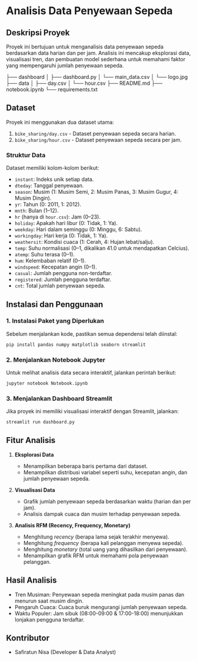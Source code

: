 # Analisis Data Penyewaan Sepeda

## Deskripsi Proyek
Proyek ini bertujuan untuk menganalisis data penyewaan sepeda berdasarkan data harian dan per jam. Analisis ini mencakup eksplorasi data, visualisasi tren, dan pembuatan model sederhana untuk memahami faktor yang mempengaruhi jumlah penyewaan sepeda.

├── dashboard
│   ├── dashboard.py
│   └── main_data.csv
│   └── logo.jpg
├── data
│   ├── day.csv
│   └── hour.csv
├── README.md
├── notebook.ipynb
└── requirements.txt

## Dataset
Proyek ini menggunakan dua dataset utama:
1. `bike_sharing/day.csv` - Dataset penyewaan sepeda secara harian.
2. `bike_sharing/hour.csv` - Dataset penyewaan sepeda secara per jam.

### Struktur Data
Dataset memiliki kolom-kolom berikut:
- `instant`: Indeks unik setiap data.
- `dteday`: Tanggal penyewaan.
- `season`: Musim (1: Musim Semi, 2: Musim Panas, 3: Musim Gugur, 4: Musim Dingin).
- `yr`: Tahun (0: 2011, 1: 2012).
- `mnth`: Bulan (1–12).
- `hr` (hanya di `hour.csv`): Jam (0–23).
- `holiday`: Apakah hari libur (0: Tidak, 1: Ya).
- `weekday`: Hari dalam seminggu (0: Minggu, 6: Sabtu).
- `workingday`: Hari kerja (0: Tidak, 1: Ya).
- `weathersit`: Kondisi cuaca (1: Cerah, 4: Hujan lebat/salju).
- `temp`: Suhu normalisasi (0–1, dikalikan 41.0 untuk mendapatkan Celcius).
- `atemp`: Suhu terasa (0–1).
- `hum`: Kelembaban relatif (0–1).
- `windspeed`: Kecepatan angin (0–1).
- `casual`: Jumlah pengguna non-terdaftar.
- `registered`: Jumlah pengguna terdaftar.
- `cnt`: Total jumlah penyewaan sepeda.

## Instalasi dan Penggunaan
### 1. Instalasi Paket yang Diperlukan
Sebelum menjalankan kode, pastikan semua dependensi telah diinstal:
```bash
pip install pandas numpy matplotlib seaborn streamlit
```

### 2. Menjalankan Notebook Jupyter
Untuk melihat analisis data secara interaktif, jalankan perintah berikut:
```bash
jupyter notebook Notebook.ipynb
```

### 3. Menjalankan Dashboard Streamlit
Jika proyek ini memiliki visualisasi interaktif dengan Streamlit, jalankan:
```bash
streamlit run dashboard.py
```

## Fitur Analisis
1. **Eksplorasi Data**
   - Menampilkan beberapa baris pertama dari dataset.
   - Menampilkan distribusi variabel seperti suhu, kecepatan angin, dan jumlah penyewaan sepeda.

2. **Visualisasi Data**
   - Grafik jumlah penyewaan sepeda berdasarkan waktu (harian dan per jam).
   - Analisis dampak cuaca dan musim terhadap penyewaan sepeda.
   
3. **Analisis RFM (Recency, Frequency, Monetary)**
   - Menghitung *recency* (berapa lama sejak terakhir menyewa).
   - Menghitung *frequency* (berapa kali pelanggan menyewa sepeda).
   - Menghitung *monetary* (total uang yang dihasilkan dari penyewaan).
   - Menampilkan grafik RFM untuk memahami pola penyewaan pelanggan.

## Hasil Analisis
- Tren Musiman: Penyewaan sepeda meningkat pada musim panas dan menurun saat musim dingin.
- Pengaruh Cuaca: Cuaca buruk mengurangi jumlah penyewaan sepeda.
- Waktu Populer: Jam sibuk (08:00-09:00 & 17:00-18:00) menunjukkan lonjakan pengguna terdaftar.

## Kontributor
- Safiratun Nisa (Developer & Data Analyst)


